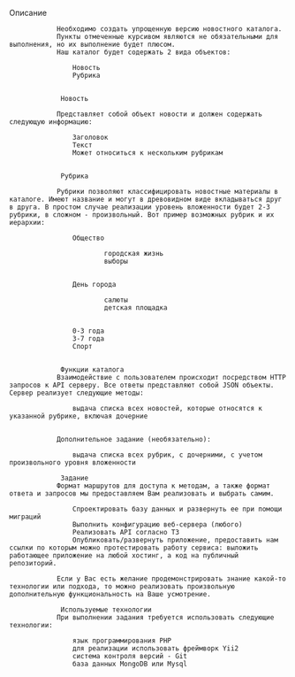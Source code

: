   Описание

                Необходимо создать упрощенную версию новостного каталога.
                Пункты отмеченные курсивом являются не обязательными для выполнения, но их выполнение будет плюсом.
                Наш каталог будет содержать 2 вида объектов:
                
                    Новость
                    Рубрика
                

                 Новость

                Представляет собой объект новости и должен содержать следующую информацию:
                
                    Заголовок
                    Текст
                    Может относиться к нескольким рубрикам
                

                 Рубрика

                Рубрики позволяют классифицировать новостные материалы в каталоге. Имеют название и могут в древовидном виде вкладываться друг в друга. В простом случае реализации уровень вложенности будет 2-3 рубрики, в сложном - произвольный. Вот пример возможных рубрик и их иерархии:
                
                    Общество
                        
                            городская жизнь
                            выборы
                        
                    
                    День города
                        
                            салюты
                            детская площадка
                        
                    
                    0-3 года
                    3-7 года
                    Спорт
                

                 Функции каталога
                Взаимодействие с пользователем происходит посредством HTTP запросов к API серверу. Все ответы представляют собой JSON объекты. Сервер реализует следующие методы:
                
                    выдача списка всех новостей, которые относятся к указанной рубрике, включая дочерние
                

                Дополнительное задание (необязательно):
                
                    выдача списка всех рубрик, с дочерними, с учетом произвольного уровня вложенности
                
                 Задание
                Формат маршрутов для доступа к методам, а также формат ответа и запросов мы предоставляем Вам реализовать и выбрать самим.
                
                    Спроектировать базу данных и развернуть ее при помощи миграций
                    Выполнить конфигурацию веб-сервера (любого)
                    Реализовать API согласно ТЗ
                    Опубликовать/развернуть приложение, предоставить нам ссылки по которым можно протестировать работу сервиса: выложить работающее приложение на любой хостинг, а код на публичный репозиторий.
                
                Если у Вас есть желание продемонстрировать знание какой-то технологии или подхода, то можно реализовать произвольную дополнительную функциональность на Ваше усмотрение.

                 Используемые технологии
                При выполнении задания требуется использовать следующие технологии:
                
                    язык программирования PHP
                    для реализации использовать фреймворк Yii2
                    система контроля версий - Git
                    база данных MongoDB или Mysql
                